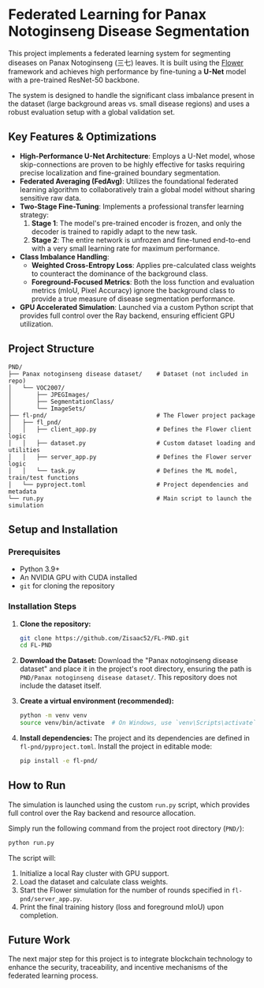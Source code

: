 # Federated Learning for Panax Notoginseng Disease Segmentation

This project implements a federated learning system for segmenting diseases on Panax Notoginseng (三七) leaves. It is built using the [Flower](https://flower.ai/) framework and achieves high performance by fine-tuning a **U-Net** model with a pre-trained ResNet-50 backbone.

The system is designed to handle the significant class imbalance present in the dataset (large background areas vs. small disease regions) and uses a robust evaluation setup with a global validation set.

  
## Key Features & Optimizations

- **High-Performance U-Net Architecture**: Employs a U-Net model, whose skip-connections are proven to be highly effective for tasks requiring precise localization and fine-grained boundary segmentation.
- **Federated Averaging (FedAvg)**: Utilizes the foundational federated learning algorithm to collaboratively train a global model without sharing sensitive raw data.
- **Two-Stage Fine-Tuning**: Implements a professional transfer learning strategy:
  1.  **Stage 1**: The model's pre-trained encoder is frozen, and only the decoder is trained to rapidly adapt to the new task.
  2.  **Stage 2**: The entire network is unfrozen and fine-tuned end-to-end with a very small learning rate for maximum performance.
- **Class Imbalance Handling**:
  - **Weighted Cross-Entropy Loss**: Applies pre-calculated class weights to counteract the dominance of the background class.
  - **Foreground-Focused Metrics**: Both the loss function and evaluation metrics (mIoU, Pixel Accuracy) ignore the background class to provide a true measure of disease segmentation performance.
- **GPU Accelerated Simulation**: Launched via a custom Python script that provides full control over the Ray backend, ensuring efficient GPU utilization.

## Project Structure

```
PND/
├── Panax notoginseng disease dataset/    # Dataset (not included in repo)
│   └── VOC2007/
│       ├── JPEGImages/
│       ├── SegmentationClass/
│       └── ImageSets/
├── fl-pnd/                               # The Flower project package
│   ├── fl_pnd/
│   │   ├── client_app.py                 # Defines the Flower client logic
│   │   ├── dataset.py                    # Custom dataset loading and utilities
│   │   ├── server_app.py                 # Defines the Flower server logic
│   │   └── task.py                       # Defines the ML model, train/test functions
│   └── pyproject.toml                    # Project dependencies and metadata
└── run.py                                # Main script to launch the simulation
```

## Setup and Installation

### Prerequisites

- Python 3.9+
- An NVIDIA GPU with CUDA installed
- `git` for cloning the repository

### Installation Steps

1.  **Clone the repository:**
    ```bash
    git clone https://github.com/Zisaac52/FL-PND.git
    cd FL-PND
    ```

2.  **Download the Dataset:**
    Download the "Panax notoginseng disease dataset" and place it in the project's root directory, ensuring the path is `PND/Panax notoginseng disease dataset/`. This repository does not include the dataset itself.

3.  **Create a virtual environment (recommended):**
    ```bash
    python -m venv venv
    source venv/bin/activate  # On Windows, use `venv\Scripts\activate`
    ```

4.  **Install dependencies:**
    The project and its dependencies are defined in `fl-pnd/pyproject.toml`. Install the project in editable mode:
    ```bash
    pip install -e fl-pnd/
    ```

## How to Run

The simulation is launched using the custom `run.py` script, which provides full control over the Ray backend and resource allocation.

Simply run the following command from the project root directory (`PND/`):

```bash
python run.py
```

The script will:
1.  Initialize a local Ray cluster with GPU support.
2.  Load the dataset and calculate class weights.
3.  Start the Flower simulation for the number of rounds specified in `fl-pnd/server_app.py`.
4.  Print the final training history (loss and foreground mIoU) upon completion.

## Future Work

The next major step for this project is to integrate blockchain technology to enhance the security, traceability, and incentive mechanisms of the federated learning process.